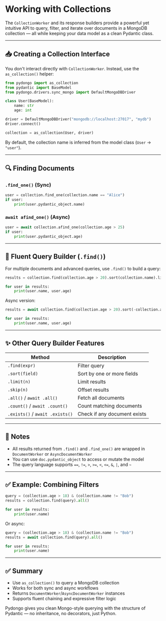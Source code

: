 # Working with Collections

The `CollectionWorker` and its response builders provide a powerful yet intuitive API to query, filter, and iterate over documents in a MongoDB collection — all while keeping your data model as a clean Pydantic class.

---

## 📥 Creating a Collection Interface

You don't interact directly with `CollectionWorker`. Instead, use the `as_collection()` helper:

```python
from pydongo import as_collection
from pydantic import BaseModel
from pydongo.drivers.sync_mongo import DefaultMongoDBDriver

class User(BaseModel):
    name: str
    age: int

driver = DefaultMongoDBDriver("mongodb://localhost:27017", "mydb")
driver.connect()

collection = as_collection(User, driver)
```

By default, the collection name is inferred from the model class (`User` → `"user"`).

---

## 🔍 Finding Documents

### `.find_one()` (Sync)

```python
user = collection.find_one(collection.name == "Alice")
if user:
    print(user.pydantic_object.name)
```

### `await afind_one()` (Async)

```python
user = await collection.afind_one(collection.age > 25)
if user:
    print(user.pydantic_object.age)
```

---

## 🔁 Fluent Query Builder (`.find()`)

For multiple documents and advanced queries, use `.find()` to build a query:

```python
results = collection.find(collection.age > 20).sort(collection.name).limit(5).all()

for user in results:
    print(user.name, user.age)
```

Async version:

```python
results = await collection.find(collection.age > 20).sort(-collection.age).limit(10).all()

for user in results:
    print(user.name, user.age)
```

---

## ✨ Other Query Builder Features

| Method | Description |
|--------|-------------|
| `.find(expr)` | Filter query |
| `.sort(field)` | Sort by one or more fields |
| `.limit(n)` | Limit results |
| `.skip(n)` | Offset results |
| `.all()` / `await .all()` | Fetch all documents |
| `.count()` / `await .count()` | Count matching documents |
| `.exists()` / `await .exists()` | Check if any document exists |

---

## 🧠 Notes

- All results returned from `.find()` and `.find_one()` are wrapped in `DocumentWorker` or `AsyncDocumentWorker`
- You can use `doc.pydantic_object` to access or mutate the model
- The query language supports `==`, `!=`, `>`, `>=`, `<`, `<=`, `&`, `|`, and `~`

---

## ✅ Example: Combining Filters

```python
query = (collection.age > 18) & (collection.name != "Bob")
results = collection.find(query).all()

for user in results:
    print(user.name)
```

Or async:

```python
query = (collection.age > 18) & (collection.name != "Bob")
results = await collection.find(query).all()

for user in results:
    print(user.name)
```

---

## ✅ Summary

- Use `as_collection()` to query a MongoDB collection
- Works for both sync and async workflows
- Returns `DocumentWorker`/`AsyncDocumentWorker` instances
- Supports fluent chaining and expressive filter logic

Pydongo gives you clean Mongo-style querying with the structure of Pydantic — no inheritance, no decorators, just Python.